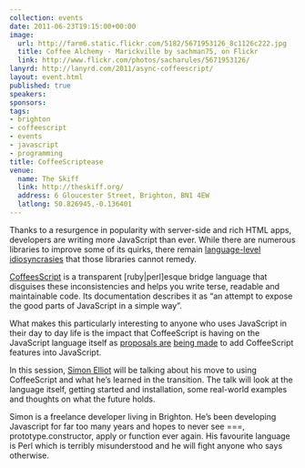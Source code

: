 ```yaml
---
collection: events
date: 2011-06-23T19:15:00+00:00
image: 
  url: http://farm6.static.flickr.com/5182/5671953126_8c1126c222.jpg
  title: Coffee Alchemy - Marickville by sachman75, on Flickr
  link: http://www.flickr.com/photos/sacharules/5671953126/
lanyrd: http://lanyrd.com/2011/async-coffeescript/
layout: event.html
published: true
speakers: 
sponsors: 
tags: 
- brighton
- coffeescript
- events
- javascript
- programming
title: CoffeeScriptease
venue: 
  name: The Skiff
  link: http://theskiff.org/
  address: 6 Gloucester Street, Brighton, BN1 4EW
  latlong: 50.826945,-0.136401
---
```


  <p>Thanks to a resurgence in popularity with server-side and rich HTML apps, developers are writing more JavaScript than ever. While there are numerous libraries to improve some of its quirks, there remain <a href="http://bonsaiden.github.com/JavaScript-Garden/">language-level idiosyncrasies</a> that those libraries cannot remedy.</p>

  <p><a href="http://jashkenas.github.com/coffee-script/">CoffeesScript</a> is a transparent [ruby|perl]esque bridge language that disguises these inconsistencies and helps you write terse, readable and maintainable code. Its documentation describes it as “an attempt to expose the good parts of JavaScript in a simple way”.</p>

  <p>What makes this particularly interesting to anyone who uses JavaScript in their day to day life is the impact that CoffeeScript is having on the JavaScript language itself as <a href="http://brendaneich.com/2010/11/paren-free/">proposals are</a> <a href="http://brendaneich.com/2011/05/my-jsconf-us-presentation/">being made</a> to add CoffeeScript features into JavaScript.</p>

  <p>In this session, <a href="http://twitter.com/purge">Simon Elliot</a> will be talking about his move to using CoffeeScript and what he’s learned in the transition. The talk will look at the language itself, getting started and installation, some real-world examples and thoughts on what the future holds.</p>

  <p>Simon is a freelance developer living in Brighton. He’s been developing Javascript for far too many years and hopes to never see ===, prototype.constructor, apply or function ever again. His favourite language is Perl which is terribly misunderstood and he will fight anyone who says otherwise.</p>  
